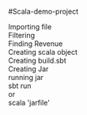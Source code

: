 #Scala-demo-project

Importing file\
Filtering\
Finding Revenue\
Creating scala object\
Creating build.sbt\
Creating Jar\
running jar\
  sbt run\
  or\
  scala 'jarfile'
